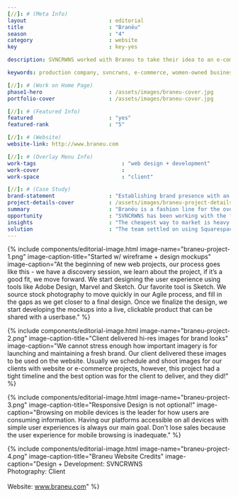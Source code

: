 ```yaml
---
[//]: # (Meta Info)
layout                          : editorial
title 					        : "Branëu"
season				            : "4"
category						: website
key 							: key-yes

description: SVNCRWNS worked with Braneu to take their idea to an e-commerce platform featuring their collection of mens, womens and childrens clothing.

keywords: production company, svncrwns, e-commerce, women-owned businesses, creative team, consulting, business operations, launch my brand, manage my brand, photography, videography, special projects

[//]: # (Work on Home Page)
phase1-hero                     : /assets/images/braneu-cover.jpg
portfolio-cover					: /assets/images/braneu-cover.jpg

[//]: # (Featured Info)
featured 						: "yes"
featured-rank 					: "5"

[//]: # (Website)
website-link: http://www.braneu.com

[//]: # (Overlay Menu Info)
work-tags 							: "web design + development"
work-cover							:
work-space 							: "client"

[//]: # (Case Study)
brand-statement 				: "Establishing brand presence with an online shop to showcase monthly releases from new fashion line."
project-details-cover 			: /assets/images/braneu-project-details.jpg
summary							: "Branëu is a fashion line for the overachievers and early adopters.  The concept originally came in 2015.  After careful detail and planning, Branëu releases it’s first collection F/W 2018."
opportunity                     : "SVNCRWNS has been working with the founder for Branëu on several other ventures.  When this concept was on the table, we jumped on it.  We saw an opportunity to design a simple user experience that we could build on in time as the brand starts to see growth."
insights 						: "The cheapest way to market is heavy marketing of original content and navigating your potential users to an e-commerce platform to convert.  Digital is the main channel to connect with audience, the e-commerce option was an easier entry to market, providing analytics to help drive decision making."
solution 						: "The team settled on using Squarespace for its e-commerce support and ease of admin backend.  Our goal is to setup our clients with great tools that they can manage.  We design the tools, we manage the use, and then we leverage the tools to drive to market better, faster and more often."
---
```


{% include components/editorial-image.html image-name="braneu-project-1.png" image-caption-title="Started w/ wireframe + design mockups" image-caption="At the beginning of new web projects, our process goes like this - we have a discovery session, we learn about the project, if it’s a good fit, we move forward.  We start designing the user experience using tools like Adobe Design, Marvel and Sketch.  Our favorite tool is Sketch.  We source stock photography to move quickly in our Agile process, and fill in the gaps as we get closer to a final design.  Once we finalize the design, we start developing the mockups into a live, clickable product that can be shared with a userbase." %}

{% include components/editorial-image.html image-name="braneu-project-2.png" image-caption-title="Client delivered hi-res images for brand looks" image-caption="We cannot stress enough how important imagery is for launching and maintaining a fresh brand.  Our client delivered these images to be used on the website.  Usually we schedule and shoot images for our clients with website or e-commerce projects, however, this project had a tight timeline and the best option was for the client to deliver, and they did!" %}


{% include components/editorial-image.html image-name="braneu-project-3.png" image-caption-title="Responsive Design is not optional!" image-caption="Browsing on mobile devices is the leader for how users are consuming information.  Having our platforms accessible on all devices with simple user experiences is always our main goal.  Don't lose sales because the user experience for mobile browsing is inadequate." %}

{% include components/editorial-image.html image-name="braneu-project-4.png" image-caption-title="Braneu Website Credits" image-caption="Design + Development: SVNCRWNS<br/>Photography: Client<br/><br/>Website: www.braneu.com" %}